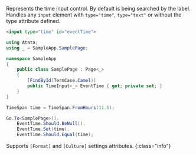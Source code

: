 Represents the time input control. By default is being searched by the label. Handles any `input` element with `type="time"`, `type="text"` or without the type attribute defined.

```html
<input type="time" id="eventTime">
```
```cs
using Atata;
using _ = SampleApp.SamplePage;

namespace SampleApp
{
    public class SamplePage : Page<_>
    {
        [FindById(TermCase.Camel)]
        public TimeInput<_> EventTime { get; private set; }
    }
}
```
```cs
TimeSpan time = TimeSpan.FromHours(11.5);

Go.To<SamplePage>().
    EventTime.Should.BeNull().
    EventTime.Set(time).
    EventTime.Should.Equal(time);
```

Supports `[Format]` and `[Culture]` settings attributes.
{:class="info"}